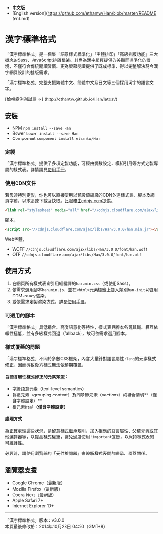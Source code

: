
 - <b>中文版</b>
 - [English version](https://github.com/ethantw/Han/blob/master/README \(en\).md)

漢字標準格式
==========

「漢字標準格式」是一個集「語意樣式標準化」「字體排印」「高級排版功能」三大概念的Sass、JavaScript排版框架。其專為漢字網頁提供的美觀而標準化的環境，不僅符合傳統閱讀習慣、更為螢幕閱讀提供了既成標準，得以完整解決現今漢字網頁設計的排版需求。

「漢字標準格式」完整支援繁體中文、簡體中文及日文等三個採用漢字的語言文字。

[檢視範例測試頁 →]
(http://ethantw.github.io/Han/latest/)


## 安裝
- NPM `npm install --save Han`
- Bower `bower install --save Han`
- Component `component install ethantw/Han`

### 定製
「漢字標準格式」提供了多項定製功能，可經由變數設定、模組引用等方式定製專屬的樣式表。詳情請見[使用手冊][manual]。

[manual]: http://css.hanzi.co/manual

### 使用CDN文件
若毋須特別定製，你也可以直接使用以預設値編譯的CDN外連樣式表、腳本及網頁字體，以求高速下載及快取。[此服務由cdnjs.com提供][cdnjs]。

[cdnjs]: http://cdnjs.com/libraries/han

````html
<link rel="stylesheet" media="all" href="//cdnjs.cloudflare.com/ajax/libs/Han/3.0.0/han.min.css">
````

腳本，

````html
<script src="//cdnjs.cloudflare.com/ajax/libs/Han/3.0.0/han.min.js"></script>
````

Web字體，

- WOFF `//cdnjs.cloudflare.com/ajax/libs/Han/3.0.0/font/han.woff`
- OTF `//cdnjs.cloudflare.com/ajax/libs/Han/3.0.0/font/han.otf`

## 使用方式

1. 在網頁所有樣式表*前*引用經編譯的`han.min.css`（或使用Sass）。
2. 依需求選用腳本`han.min.js`，並在`<html>`元素標籤上加入類別`han-init`以啓用DOM-ready渲染。
3. 或依需求定製渲染方式，詳見[使用手冊][manual]。

### 可選用的腳本
「漢字標準格式」具低耦合、高度語意化等特性，樣式表與腳本各司其職、相互依賴性極低，並有多級樣式回退（fallback），故可依需求選用腳本。

### 樣式覆蓋的問題
「漢字標準格式」不同於多數CSS框架，內含大量針對語言屬性`:lang`的元素樣式修正，因而導致後方樣式無法依預期覆蓋。

#### 含語言屬性樣式修正的元素類型：
- 字級語意元素（text-level semantics）
- 群組元素（grouping content）及同章節元素（sections）的組合情境**（僅含字體設定）**
- 根元素`html`**（僅含字體設定）**

#### 處理方式
為正確處理這些狀況，請留意樣式繼承規則，加入相應的語言屬性、父輩元素或其他選擇器等，以提高樣式權重，避免過度使用`!important`宣告，以保持樣式表的可維護性。

必要時，請使用瀏覽器的「元件檢閱器」來瞭解樣式表間的繼承、覆蓋關係。

## 瀏覽器支援

- Google Chrome（最新版）
- Mozilla Firefox（最新版）
- Opera Next（最新版）
- Apple Safari 7+
- Internet Explorer 10+

* * *
「漢字標準格式」版本：v3.0.0  
本頁最後修改於：2014年10月23日 04:20（GMT+8）
